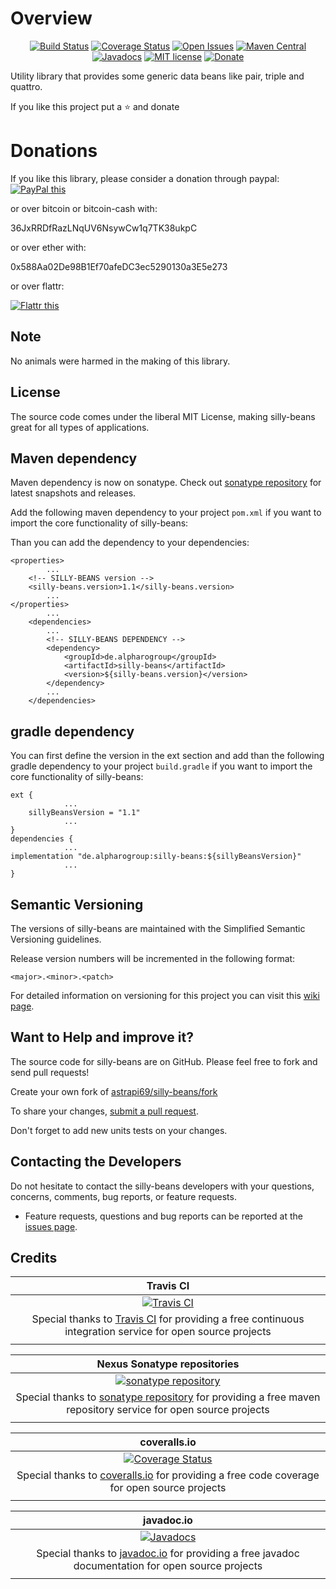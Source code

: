 # Overview

<div align="center">

[![Build Status](https://travis-ci.org/astrapi69/silly-beans.svg?branch=develop)](https://travis-ci.org/astrapi69/silly-beans) 
[![Coverage Status](https://coveralls.io/repos/github/astrapi69/silly-beans/badge.svg?branch=develop)](https://coveralls.io/github/astrapi69/silly-beans?branch=develop) 
[![Open Issues](https://img.shields.io/github/issues/astrapi69/silly-beans.svg?style=flat)](https://github.com/astrapi69/silly-beans/issues) 
[![Maven Central](https://maven-badges.herokuapp.com/maven-central/de.alpharogroup/silly-beans/badge.svg)](https://maven-badges.herokuapp.com/maven-central/de.alpharogroup/silly-beans)
[![Javadocs](http://www.javadoc.io/badge/de.alpharogroup/silly-beans.svg)](http://www.javadoc.io/doc/de.alpharogroup/silly-beans)
[![MIT license](http://img.shields.io/badge/license-MIT-brightgreen.svg?style=flat)](http://opensource.org/licenses/MIT)
[![Donate](https://img.shields.io/badge/donate-❤-ff2244.svg)](https://www.paypal.com/cgi-bin/webscr?cmd=_s-xclick&hosted_button_id=GVBTWLRAZ7HB8)

</div>

Utility library that provides some generic data beans like pair, triple and quattro.

If you like this project put a ⭐ and donate

# Donations

If you like this library, please consider a donation through paypal: <a href="https://www.paypal.com/cgi-bin/webscr?cmd=_s-xclick&hosted_button_id=MJ7V43GU2H386" target="_blank">
<img src="https://www.paypalobjects.com/en_US/GB/i/btn/btn_donateCC_LG.gif" alt="PayPal this" title="PayPal – The safer, easier way to pay online!" border="0" />
</a>

or over bitcoin or bitcoin-cash with:

36JxRRDfRazLNqUV6NsywCw1q7TK38ukpC

or over ether with:

0x588Aa02De98B1Ef70afeDC3ec5290130a3E5e273

or over flattr:
  
<a href="http://flattr.com/thing/4067696/astrapi69silly-beans-on-GitHub" target="_blank">
<img src="http://api.flattr.com/button/flattr-badge-large.png" alt="Flattr this" title="Flattr this" border="0" />
</a>

## Note

No animals were harmed in the making of this library.

## License

The source code comes under the liberal MIT License, making silly-beans great for all types of applications.

## Maven dependency

Maven dependency is now on sonatype.
Check out [sonatype repository](https://oss.sonatype.org/index.html#nexus-search;gav~de.alpharogroup~silly-beans~~~) for latest snapshots and releases.

Add the following maven dependency to your project `pom.xml` if you want to import the core functionality of silly-beans:

Than you can add the dependency to your dependencies:

	<properties>
			...
		<!-- SILLY-BEANS version -->
		<silly-beans.version>1.1</silly-beans.version>
			...
	</properties>
			...
		<dependencies>
			...
			<!-- SILLY-BEANS DEPENDENCY -->
			<dependency>
				<groupId>de.alpharogroup</groupId>
				<artifactId>silly-beans</artifactId>
				<version>${silly-beans.version}</version>
			</dependency>
			...
		</dependencies>

			
## gradle dependency

You can first define the version in the ext section and add than the following gradle dependency to your project `build.gradle` if you want to import the core functionality of silly-beans:

```
ext {
			...
    sillyBeansVersion = "1.1"
			...
}
dependencies {
			...
implementation "de.alpharogroup:silly-beans:${sillyBeansVersion}"
			...
}
```
		
## Semantic Versioning

The versions of silly-beans are maintained with the Simplified Semantic Versioning guidelines.

Release version numbers will be incremented in the following format:

`<major>.<minor>.<patch>`

For detailed information on versioning for this project you can visit this [wiki page](https://github.com/lightblueseas/mvn-parent-projects/wiki/Simplified-Semantic-Versioning).

## Want to Help and improve it? ###

The source code for silly-beans are on GitHub. Please feel free to fork and send pull requests!

Create your own fork of [astrapi69/silly-beans/fork](https://github.com/astrapi69/silly-beans/fork)

To share your changes, [submit a pull request](https://github.com/astrapi69/silly-beans/pull/new/develop).

Don't forget to add new units tests on your changes.

## Contacting the Developers

Do not hesitate to contact the silly-beans developers with your questions, concerns, comments, bug reports, or feature requests.
- Feature requests, questions and bug reports can be reported at the [issues page](https://github.com/astrapi69/silly-beans/issues).

## Credits

|**Travis CI**|
|     :---:      |
|[![Travis CI](https://travis-ci.com/images/logos/TravisCI-Full-Color.png)](https://coveralls.io/github/astrapi69/silly-beans?branch=develop)|
|Special thanks to [Travis CI](https://travis-ci.org) for providing a free continuous integration service for open source projects|
|     <img width=1000/>     |

|**Nexus Sonatype repositories**|
|     :---:      |
|[![sonatype repository](https://img.shields.io/nexus/r/https/oss.sonatype.org/de.alpharogroup/silly-beans.svg?style=for-the-badge)](https://oss.sonatype.org/index.html#nexus-search;gav~de.alpharogroup~silly-beans~~~)|
|Special thanks to [sonatype repository](https://www.sonatype.com) for providing a free maven repository service for open source projects|
|     <img width=1000/>     |

|**coveralls.io**|
|     :---:      |
|[![Coverage Status](https://coveralls.io/repos/github/astrapi69/silly-beans/badge.svg?branch=develop)](https://coveralls.io/github/astrapi69/silly-beans?branch=develop)|
|Special thanks to [coveralls.io](https://coveralls.io) for providing a free code coverage for open source projects|
|     <img width=1000/>     |

|**javadoc.io**|
|     :---:      |
|[![Javadocs](http://www.javadoc.io/badge/de.alpharogroup/silly-beans.svg)](http://www.javadoc.io/doc/de.alpharogroup/silly-beans)|
|Special thanks to [javadoc.io](http://www.javadoc.io) for providing a free javadoc documentation for open source projects|
|     <img width=1000/>     |

